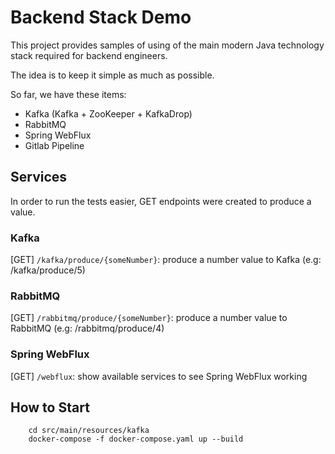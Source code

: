 # Backend Stack Demo

This project provides samples of using of the main modern Java technology stack required for backend engineers. 

The idea is to keep it simple as much as possible.

So far, we have these items:

* Kafka (Kafka + ZooKeeper + KafkaDrop)
* RabbitMQ
* Spring WebFlux
* Gitlab Pipeline


## Services
In order to run the tests easier, GET endpoints were created to produce a value.

### Kafka
[GET] ````/kafka/produce/{someNumber}````: produce a number value to Kafka (e.g: /kafka/produce/5)

### RabbitMQ
[GET] ````/rabbitmq/produce/{someNumber}````: produce a number value to RabbitMQ (e.g: /rabbitmq/produce/4)

### Spring WebFlux
[GET] ````/webflux````: show available services to see Spring WebFlux working


## How to Start
```
    cd src/main/resources/kafka
    docker-compose -f docker-compose.yaml up --build
```